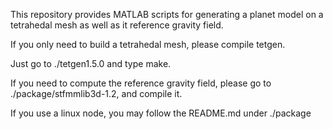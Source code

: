 This repository provides MATLAB scripts for generating a planet model on a tetrahedal mesh as well as it reference gravity field. 


If you only need to build a tetrahedal mesh, please compile tetgen. 

Just go to ./tetgen1.5.0 and type make. 

If you need to compute the reference gravity field, please go to ./package/stfmmlib3d-1.2, and compile it. 

If you use a linux node, you may follow the README.md under ./package
